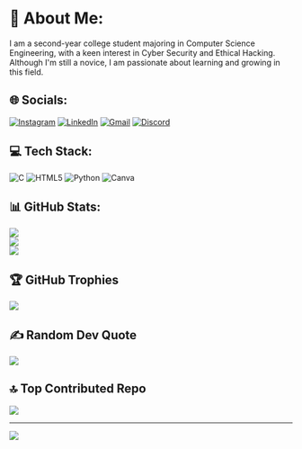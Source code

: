 # 💫 About Me:
I am a second-year college student majoring in Computer Science Engineering, with a keen interest in Cyber Security and Ethical Hacking. Although I'm still a novice, I am passionate about learning and growing in this field.

## 🌐 Socials:
[![Instagram](https://img.shields.io/badge/Instagram-E4405F?style=for-the-badge&logo=instagram&logoColor=white)](https://instagram.com/akhila_sunesh) 
[![LinkedIn](https://img.shields.io/badge/LinkedIn-0077B5?style=for-the-badge&logo=linkedin&logoColor=white)](https://linkedin.com/in/akhila-sunesh) 
[![Gmail](https://img.shields.io/badge/Gmail-D14836?style=for-the-badge&logo=gmail&logoColor=white)](mailto:akhilasunesh@gmail.com)
[![Discord](https://img.shields.io/badge/Discord-7289DA?style=for-the-badge&logo=discord&logoColor=white)](https://discordapp.com/users/akhila_sunesh)

## 💻 Tech Stack:
![C](https://img.shields.io/badge/c-%2300599C.svg?style=for-the-badge&logo=c&logoColor=white) 
![HTML5](https://img.shields.io/badge/html5-%23E34F26.svg?style=for-the-badge&logo=html5&logoColor=white) 
![Python](https://img.shields.io/badge/python-3670A0?style=for-the-badge&logo=python&logoColor=ffdd54) 
![Canva](https://img.shields.io/badge/Canva-%2300C4CC.svg?style=for-the-badge&logo=Canva&logoColor=white)

## 📊 GitHub Stats:
![](https://github-readme-stats.vercel.app/api?username=AkhilaSunesh&theme=dark&hide_border=false&include_all_commits=true&count_private=true)<br/>
![](https://github-readme-streak-stats.herokuapp.com/?user=AkhilaSunesh&theme=dark&hide_border=false)<br/>
![](https://github-readme-stats.vercel.app/api/top-langs/?username=AkhilaSunesh&theme=dark&hide_border=false&include_all_commits=true&count_private=true&layout=compact)

## 🏆 GitHub Trophies
![](https://github-profile-trophy.vercel.app/?username=AkhilaSunesh&theme=dark&no-frame=false&no-bg=true&margin-w=4)

## ✍️ Random Dev Quote
![](https://quotes-github-readme.vercel.app/api?type=horizontal&theme=merko)

## 🔝 Top Contributed Repo
![](https://github-contributor-stats.vercel.app/api?username=AkhilaSunesh&limit=5&theme=dark&combine_all_yearly_contributions=true)

---
[![](https://visitcount.itsvg.in/api?id=AkhilaSunesh&icon=8&color=8)](https://visitcount.itsvg.in)

<!-- Proudly created with GPRM ( https://gprm.itsvg.in ) -->
